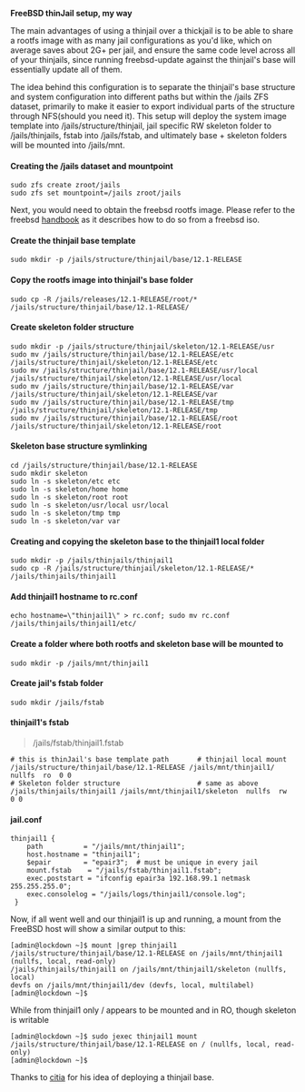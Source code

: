 **FreeBSD thinJail setup, my way**

The main advantages of using a thinjail over a thickjail is to be able to share a rootfs image with as many jail configurations as you'd like, which on average saves about 2G+ per jail, and ensure the same code level across all of your thinjails, since running freebsd-update against the thinjail's base will essentially update all of them.

The idea behind this configuration is to separate the thinjail's base structure and system configuration into different paths but within the /jails ZFS dataset, primarily to make it easier to export individual parts of the structure through NFS(should you need it).
This setup will deploy the system image template into /jails/structure/thinjail, jail specific RW skeleton folder to /jails/thinjails, fstab into /jails/fstab, and ultimately base + skeleton folders will be mounted into /jails/mnt.

#### Creating the /jails dataset and mountpoint ####
```
sudo zfs create zroot/jails
sudo zfs set mountpoint=/jails zroot/jails
```
Next, you would need to obtain the freebsd rootfs image. Please refer to the freebsd [handbook](https://www.freebsd.org/doc/handbook/jails-build.html) as it describes how to do so from a freebsd iso.

#### Create the thinjail base template ####
```
sudo mkdir -p /jails/structure/thinjail/base/12.1-RELEASE
```
#### Copy the rootfs image into thinjail's base folder ####
```
sudo cp -R /jails/releases/12.1-RELEASE/root/* /jails/structure/thinjail/base/12.1-RELEASE/
```
#### Create skeleton folder structure ####
```
sudo mkdir -p /jails/structure/thinjail/skeleton/12.1-RELEASE/usr
sudo mv /jails/structure/thinjail/base/12.1-RELEASE/etc /jails/structure/thinjail/skeleton/12.1-RELEASE/etc
sudo mv /jails/structure/thinjail/base/12.1-RELEASE/usr/local /jails/structure/thinjail/skeleton/12.1-RELEASE/usr/local
sudo mv /jails/structure/thinjail/base/12.1-RELEASE/var /jails/structure/thinjail/skeleton/12.1-RELEASE/var
sudo mv /jails/structure/thinjail/base/12.1-RELEASE/tmp /jails/structure/thinjail/skeleton/12.1-RELEASE/tmp
sudo mv /jails/structure/thinjail/base/12.1-RELEASE/root /jails/structure/thinjail/skeleton/12.1-RELEASE/root
```
#### Skeleton base structure symlinking ####
```
cd /jails/structure/thinjail/base/12.1-RELEASE
sudo mkdir skeleton
sudo ln -s skeleton/etc etc
sudo ln -s skeleton/home home
sudo ln -s skeleton/root root
sudo ln -s skeleton/usr/local usr/local
sudo ln -s skeleton/tmp tmp
sudo ln -s skeleton/var var
```
#### Creating and copying the skeleton base to the thinjail1 local folder ####
```
sudo mkdir -p /jails/thinjails/thinjail1
sudo cp -R /jails/structure/thinjail/skeleton/12.1-RELEASE/* /jails/thinjails/thinjail1
```
#### Add thinjail1 hostname to rc.conf ####
```
echo hostname=\"thinjail1\" > rc.conf; sudo mv rc.conf /jails/thinjails/thinjail1/etc/
```
#### Create a folder where both rootfs and skeleton base will be mounted to ####
```
sudo mkdir -p /jails/mnt/thinjail1
```
#### Create jail's fstab folder ####
```
sudo mkdir /jails/fstab
```
#### thinjail1's fstab ####
> /jails/fstab/thinjail1.fstab
```
# this is thinJail's base template path       # thinjail local mount
/jails/structure/thinjail/base/12.1-RELEASE /jails/mnt/thinjail1/  nullfs  ro  0 0
# Skeleton folder structure                   # same as above
/jails/thinjails/thinjail1 /jails/mnt/thinjail1/skeleton  nullfs  rw  0 0
```

#### jail.conf ####
```
thinjail1 {
    path          = "/jails/mnt/thinjail1";
    host.hostname = "thinjail1";
    $epair        = "epair3";  # must be unique in every jail
    mount.fstab    = "/jails/fstab/thinjail1.fstab";
    exec.poststart = "ifconfig epair3a 192.168.99.1 netmask 255.255.255.0";
    exec.consolelog = "/jails/logs/thinjail1/console.log";
 }
 ```
Now, if all went well and our thinjail1 is up and running, a mount from the FreeBSD host will show a similar output to this: 
```
[admin@lockdown ~]$ mount |grep thinjail1
/jails/structure/thinjail/base/12.1-RELEASE on /jails/mnt/thinjail1 (nullfs, local, read-only)
/jails/thinjails/thinjail1 on /jails/mnt/thinjail1/skeleton (nullfs, local)
devfs on /jails/mnt/thinjail1/dev (devfs, local, multilabel)
[admin@lockdown ~]$ 
```
While from thinjail1 only / appears to be mounted and in RO, though skeleton is writable
```
[admin@lockdown ~]$ sudo jexec thinjail1 mount
/jails/structure/thinjail/base/12.1-RELEASE on / (nullfs, local, read-only)
[admin@lockdown ~]$ 
```
Thanks to [citia](https://github.com/clinta/clinta.github.io/blob/2b28a7d626eff467e44ce18dd1000aa2c279a329/_posts/2015-08-09-freebsd-jails-the-hard-way.md) for his idea of deploying a thinjail base.
